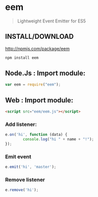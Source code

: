 eem
===
> Lightweight Event Emitter for ES5

## INSTALL/DOWNLOAD
http://npmjs.com/package/eem

```sh
npm install eem
```

## Node.Js : Import module:
```javascript
var eem = require("eem");
```

## Web : Import module:
```html
<script src="eem/eem.js"></script>
```

### Add listener:
```javascript
e.on('hi', function (data) {
        console.log("hi " + name + "!");
});

```

### Emit event
```javascript
e.emit('hi', 'master');
```

### Remove listener
```javascript
e.remove('hi');
```
